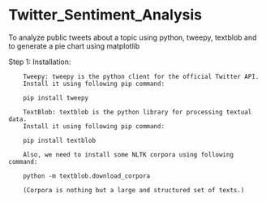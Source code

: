 # Twitter_Sentiment_Analysis
To analyze public tweets about a topic using python, tweepy, textblob and to generate a pie chart using matplotlib

Step 1: Installation:

        Tweepy: tweepy is the python client for the official Twitter API.
        Install it using following pip command:

        pip install tweepy

        TextBlob: textblob is the python library for processing textual data.
        Install it using following pip command:

        pip install textblob

        Also, we need to install some NLTK corpora using following command:

        python -m textblob.download_corpora

        (Corpora is nothing but a large and structured set of texts.)
